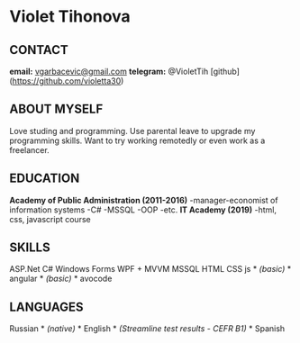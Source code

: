 # Violet Tihonova
## CONTACT
**email:** vgarbacevic@gmail.com
**telegram:** @VioletTih
[github] (https://github.com/violetta30)

## ABOUT MYSELF  

Love studing and programming. Use parental leave to upgrade my programming skills. Want to try working remotedly or even work as a freelancer.  

## EDUCATION  
**Academy of Public Administration (2011-2016)** 
-manager-economist of information systems
 -C#
 -MSSQL
 -OOP
 -etc.
**IT Academy (2019)** 
-html, css, javascript course

## SKILLS
ASP.Net 
C#
Windows Forms
WPF + MVVM
MSSQL
HTML 
CSS
js * *(basic)* *
angular * *(basic)* *
avocode

## LANGUAGES

Russian * *(native)* *
English * *(Streamline test results - CEFR B1)* *
Spanish
